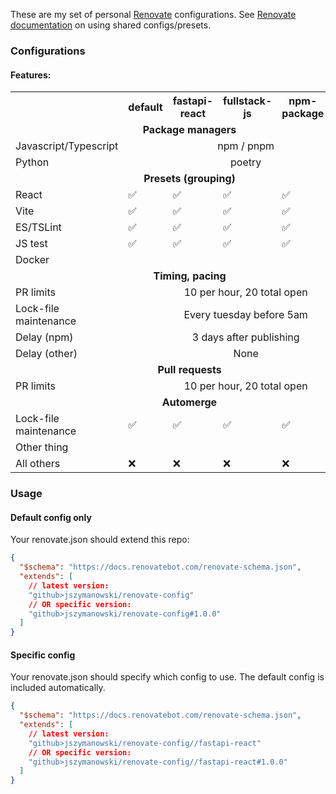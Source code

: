 These are my set of personal [Renovate](https://docs.renovatebot.com/) configurations.  See [Renovate documentation](https://docs.renovatebot.com/config-presets/) on using shared configs/presets.


### Configurations

#### Features: 

<table>
<tr>
<th></th><th>default</th><th>fastapi-react</th><th>fullstack-js</th><th>npm-package</th><th>svelte</th></tr>

<tr><td colspan=6 align=center><b>Package managers</b></td></tr>
<tr><td>Javascript/Typescript</td><td colspan=5 align=center>npm / pnpm</td></tr>
<tr><td>Python</td><td colspan=5 align=center>poetry</td></tr>

<tr><td colspan=6 align=center><b>Presets (grouping)</b></td></tr>
<tr><td>React</td><td>✅</td><td>✅</td><td>✅</td><td>✅</td><td>✅</td></tr>
<tr><td>Vite</td><td>✅</td><td>✅</td><td>✅</td><td>✅</td><td>✅</td></tr>
<tr><td>ES/TSLint</td><td>✅</td><td>✅</td><td>✅</td><td>✅</td><td>✅</td></tr>
<tr><td>JS test</td><td>✅</td><td>✅</td><td>✅</td><td>✅</td><td>✅</td></tr>
<tr><td>Docker</td></tr>



<tr><td colspan=6 align=center><b>Timing, pacing</b></td></tr>
<tr><td>PR limits</td><td colspan=5 align=center>10 per hour, 20 total open</td></tr>
<tr><td>Lock-file maintenance</td><td colspan=5 align=center>Every tuesday before 5am</td></tr>
<tr><td>Delay (npm)</td><td colspan=5 align=center>3 days after publishing</td></tr>
<tr><td>Delay (other)</td><td colspan=5 align=center>None</td></tr>

<tr><td colspan=6 align=center><b>Pull requests</b></td></tr>
<tr><td>PR limits</td><td colspan=5 align=center>10 per hour, 20 total open</td></tr>


<tr><td colspan=6 align=center><b>Automerge</b></td></tr>
<tr><td>Lock-file maintenance</td><td>✅</td><td>✅</td><td>✅</td><td>✅</td><td>✅</td></tr>
<tr><td>Other thing</td></tr>
<tr><td>All others</td><td>❌</td><td>❌</td><td>❌</td><td>❌</td><td>❌</td></tr>
</table>


### Usage

#### Default config only

Your renovate.json should extend this repo:
```json
{
  "$schema": "https://docs.renovatebot.com/renovate-schema.json",
  "extends": [
    // latest version:
    "github>jszymanowski/renovate-config"
    // OR specific version:
    "github>jszymanowski/renovate-config#1.0.0" 
  ]
}
```

#### Specific config

Your renovate.json should specify which config to use.  The default config is included automatically.
```json
{
  "$schema": "https://docs.renovatebot.com/renovate-schema.json",
  "extends": [
    // latest version:
    "github>jszymanowski/renovate-config//fastapi-react"
    // OR specific version:
    "github>jszymanowski/renovate-config//fastapi-react#1.0.0" 
  ]
}
```

